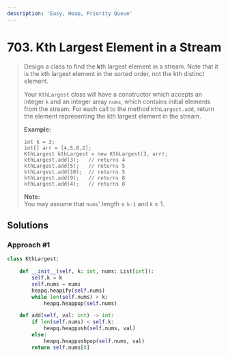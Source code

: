 ```yaml
---
description: 'Easy, Heap, Priority Queue'
---
```


# 703. Kth Largest Element in a Stream

> Design a class to find the **k**th largest element in a stream. Note that it is the kth largest element in the sorted order, not the kth distinct element.
>
> Your `KthLargest` class will have a constructor which accepts an integer `k` and an integer array `nums`, which contains initial elements from the stream. For each call to the method `KthLargest.add`, return the element representing the kth largest element in the stream.
>
> **Example:**
>
> ```text
> int k = 3;
> int[] arr = [4,5,8,2];
> KthLargest kthLargest = new KthLargest(3, arr);
> kthLargest.add(3);   // returns 4
> kthLargest.add(5);   // returns 5
> kthLargest.add(10);  // returns 5
> kthLargest.add(9);   // returns 8
> kthLargest.add(4);   // returns 8
> ```
>
> **Note:**  
> You may assume that `nums`' length ≥ `k-1` and `k` ≥ 1.

## Solutions

### Approach \#1

```python
class KthLargest:

    def __init__(self, k: int, nums: List[int]):
        self.k = k
        self.nums = nums
        heapq.heapify(self.nums)
        while len(self.nums) > k:
            heapq.heappop(self.nums)

    def add(self, val: int) -> int:
        if len(self.nums) < self.k:
            heapq.heappush(self.nums, val)
        else:
            heapq.heappushpop(self.nums, val)
        return self.nums[0]
```

